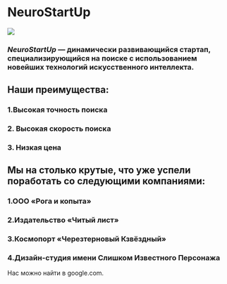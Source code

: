 # NeuroStartUp
![](https://netology-code.github.io/git-homeworks/introduction/assets/logo.png)
### *NeuroStartUp* — динамически развивающийся стартап, специализирующийся на поиске с использованием новейших технологий искусственного интеллекта.

## Наши преимущества:

### 1.Высокая точность поиска
### 2. Высокая скорость поиска
### 3. Низкая цена

## Мы на столько крутые, что уже успели поработать со следующими компаниями:

### 1.ООО «Рога и копыта»
### 2.Издательство «Читый лист»
### 3.Космопорт «Черезтерновый Кзвёздный»
### 4.Дизайн-студия имени Слишком Известного Персонажа

Нас можно найти в google.com.